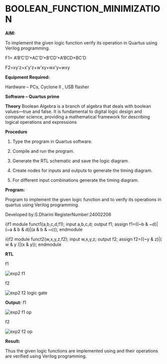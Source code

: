 # BOOLEAN_FUNCTION_MINIMIZATION

**AIM:**

To implement the given logic function verify its operation in Quartus using Verilog programming.

F1= A’B’C’D’+AC’D’+B’CD’+A’BCD+BC’D 

F2=xy’z+x’y’z+w’xy+wx’y+wxy

**Equipment Required:**

Hardware – PCs, Cyclone II , USB flasher

**Software – Quartus prime**

**Theory**
Boolean Algebra is a branch of algebra that deals with boolean values—true and false. It is fundamental to digital logic design and computer science, providing a mathematical framework for describing logical operations and expressions

**Procedure**

1.	Type the program in Quartus software.

2.	Compile and run the program.

3.	Generate the RTL schematic and save the logic diagram.

4.	Create nodes for inputs and outputs to generate the timing diagram.

5.	For different input combinations generate the timing diagram.


**Program:**

 Program to implement the given logic function and to verify its operations in quartus using Verilog programming. 

Developed by:S.Dharini
RegisterNumber:24002206

i)f1
module funct1(a,b,c,d,f1);
input a,b,c,d;
output f1;
assign f1=((~b & ~d)|(~a & b & d)|(a & b & ~c));
endmodule

ii)f2
module funct2(w,x,y,z,f2);
input w,x,y,z;
output f2;
assign f2=((~y & z)|( w & y )|(x & y));
endmodule

**RTL**

f1

![exp2 f1](https://github.com/user-attachments/assets/9d4a3525-bf91-45d1-87ab-c0af294fed15)

f2

![exp2 f2 logic gate](https://github.com/user-attachments/assets/c68bb9e8-a1e4-4631-bb83-954d92994b8a)



**Output:**
f1

![exp2 f1 op](https://github.com/user-attachments/assets/52e655d5-7c1e-4e15-b0e6-28f0825708b1)

f2

![exp2 f2 op](https://github.com/user-attachments/assets/07dcd22d-fbb0-42e8-acb7-98b8392b7cc7)


**Result:**

Thus the given logic functions are implemented using and their operations are verified using Verilog programming.

